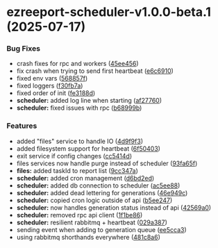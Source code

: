 # ezreeport-scheduler-v1.0.0-beta.1 (2025-07-17)


### Bug Fixes

* crash fixes for rpc and workers ([45ee456](https://github.com/ezpaarse-project/ezreeport/commit/45ee4569a0e00e839cc1c9ae887f46db3620c9b2))
* fix crash when trying to send first heartbeat ([e6c6910](https://github.com/ezpaarse-project/ezreeport/commit/e6c6910ddf04756e34312c3e4335864b6688db17))
* fixed env vars ([568857f](https://github.com/ezpaarse-project/ezreeport/commit/568857f51df9b7bc859692c065e714f0e9521bda))
* fixed loggers ([f30fb7a](https://github.com/ezpaarse-project/ezreeport/commit/f30fb7a2ea2ba25b0237b46bed24cf893de9157d))
* fixed order of init ([fe3188d](https://github.com/ezpaarse-project/ezreeport/commit/fe3188da0d5097c7fb7c9f7c2f6464a5c50a8cd0))
* **scheduler:** added log line when starting ([af27760](https://github.com/ezpaarse-project/ezreeport/commit/af2776090f59882375e603a58e826b991aa7afbc))
* **scheduler:** fixed issues with rpc ([b68999b](https://github.com/ezpaarse-project/ezreeport/commit/b68999b34a110317df8974e615e7809f12046c88))


### Features

* added "files" service to handle IO ([4d9f9f3](https://github.com/ezpaarse-project/ezreeport/commit/4d9f9f3fc20d98cf9e913f0b32c96b525a1a4a7e))
* added filesystem support for heartbeat ([6f50403](https://github.com/ezpaarse-project/ezreeport/commit/6f50403706bfaf2105978885c12fa531f29ad03c))
* exit service if config changes ([cc5414d](https://github.com/ezpaarse-project/ezreeport/commit/cc5414d282742baac3d84e5a34d8ecbc723ee9b6))
* files services now handle purge instead of scheduler ([93fa65f](https://github.com/ezpaarse-project/ezreeport/commit/93fa65f3f85f58b6dfc1c5798def503739f4eed4))
* **files:** added taskId to report list ([9cc347a](https://github.com/ezpaarse-project/ezreeport/commit/9cc347a2697ff839045a96947bdd5567fd356260))
* **scheduler:** added cron management ([d6bd2ed](https://github.com/ezpaarse-project/ezreeport/commit/d6bd2edaf7e46104291d3092de696384c5824669))
* **scheduler:** added db connection to scheduler ([ac5ee88](https://github.com/ezpaarse-project/ezreeport/commit/ac5ee88a1a79eb72f87a021ad1e3ab352971da04))
* **scheduler:** added dead lettering for generations ([46e949c](https://github.com/ezpaarse-project/ezreeport/commit/46e949cd184499897b7384d8c02261f03fe114af))
* **scheduler:** copied cron logic outside of api ([b5ee247](https://github.com/ezpaarse-project/ezreeport/commit/b5ee247e51b951978753fbc5635e548a4eddd29a))
* **scheduler:** now handles generation status instead of api ([42569a0](https://github.com/ezpaarse-project/ezreeport/commit/42569a09ab07aea49b0c03eb9044a828b3c1ecdc))
* **scheduler:** removed rpc api client ([1f1be86](https://github.com/ezpaarse-project/ezreeport/commit/1f1be86584bf195a189809f84efc54b7deeab377))
* **scheduler:** resilient rabbitmq + heartbeat ([029a387](https://github.com/ezpaarse-project/ezreeport/commit/029a387fa75765c29286d451f132a30a2bcf1ff7))
* sending event when adding to generation queue ([ee5cca3](https://github.com/ezpaarse-project/ezreeport/commit/ee5cca33fe6d4dec3da6e05e719096f610fa74bf))
* using rabbitmq shorthands everywhere ([481c8a6](https://github.com/ezpaarse-project/ezreeport/commit/481c8a6f04eae389c0bc32927015e5ec6029c571))
